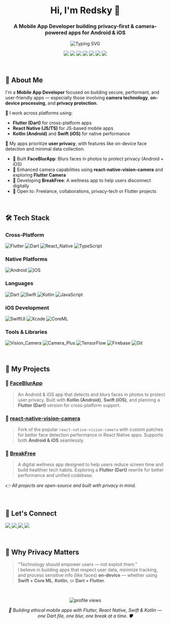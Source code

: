 <!-- 
  Welcome to my GitHub profile!
  Mobile App Developer | Android | iOS | React Native | Flutter | Privacy-First Apps
-->

<h1 align="center">Hi, I'm Redsky 👋</h1>
<h3 align="center">A Mobile App Developer building privacy-first & camera-powered apps for Android & iOS</h3>

<p align="center">
  <img src="https://readme-typing-svg.demolab.com?font=Fira+Code&size=20&duration=3000&pause=1000&color=00FF88&center=true&vCenter=true&width=500&lines=Building+Mobile+Apps;Flutter+%7C+React+Native;Android+%26+iOS;Dart+%26+Swift+%26+Kotlin" alt="Typing SVG" />
</p>

<p align="center">
  <img src="https://img.shields.io/badge/Flutter-02569B?style=for-the-badge&logo=flutter&logoColor=white" />
  <img src="https://img.shields.io/badge/Dart-0175C2?style=for-the-badge&logo=dart&logoColor=white" />
  <img src="https://img.shields.io/badge/React_Native-20232A?style=for-the-badge&logo=react&logoColor=61DAFB" />
  <img src="https://img.shields.io/badge/Android-3DDC84?style=for-the-badge&logo=android&logoColor=white" />
  <img src="https://img.shields.io/badge/iOS-000000?style=for-the-badge&logo=ios&logoColor=white" />
  <img src="https://img.shields.io/badge/Swift-F05138?style=for-the-badge&logo=swift&logoColor=white" />
  <img src="https://img.shields.io/badge/Kotlin-0095D5?style=for-the-badge&logo=kotlin&logoColor=white" />
</p>

<br/>

## 🚀 About Me

I'm a **Mobile App Developer** focused on building secure, performant, and user-friendly apps — especially those involving **camera technology**, **on-device processing**, and **privacy protection**.

📱 I work across platforms using:
- **Flutter (Dart)** for cross-platform apps
- **React Native (JS/TS)** for JS-based mobile apps
- **Kotlin (Android)** and **Swift (iOS)** for native performance

🔐 My apps prioritize **user privacy**, with features like on-device face detection and minimal data collection.

- 🔐 Built **FaceBlurApp**: Blurs faces in photos to protect privacy (Android + iOS)
- 📸 Enhanced camera capabilities using **react-native-vision-camera** and exploring **Flutter Camera**
- 🧠 Developing **BreakFree**: A wellness app to help users disconnect digitally
- 💼 Open to: Freelance, collaborations, privacy-tech or Flutter projects

<br/>

## 🛠 Tech Stack

### Cross-Platform
![Flutter](https://img.shields.io/badge/Flutter-02569B?style=flat&logo=flutter&logoColor=white)
![Dart](https://img.shields.io/badge/Dart-0175C2?style=flat&logo=dart&logoColor=white)
![React_Native](https://img.shields.io/badge/React_Native-20232A?style=flat&logo=react&logoColor=61DAFB)
![TypeScript](https://img.shields.io/badge/TypeScript-3178C6?style=flat&logo=typescript&logoColor=white)

### Native Platforms
![Android](https://img.shields.io/badge/Android-3DDC84?style=flat&logo=android&logoColor=white)
![iOS](https://img.shields.io/badge/iOS-000000?style=flat&logo=ios&logoColor=white)

### Languages
![Dart](https://img.shields.io/badge/Dart-0175C2?style=flat&logo=dart&logoColor=white)
![Swift](https://img.shields.io/badge/Swift-F05138?style=flat&logo=swift&logoColor=white)
![Kotlin](https://img.shields.io/badge/Kotlin-0095D5?style=flat&logo=kotlin&logoColor=white)
![JavaScript](https://img.shields.io/badge/JavaScript-F7DF1E?style=flat&logo=javascript&logoColor=black)

### iOS Development
![SwiftUI](https://img.shields.io/badge/SwiftUI-FF375F?style=flat&logo=swift&logoColor=white)
![Xcode](https://img.shields.io/badge/Xcode-007ACC?style=flat&logo=xcode&logoColor=white)
![CoreML](https://img.shields.io/badge/CoreML-000000?style=flat&logo=apple&logoColor=white)

### Tools & Libraries
![Vision_Camera](https://img.shields.io/badge/react--native--vision--camera-1A73E8?style=flat&logo=github&logoColor=white)
![Camera_Plus](https://img.shields.io/badge/flutter--camera-4785F4?style=flat&logo=flutter&logoColor=white)
![TensorFlow](https://img.shields.io/badge/TensorFlow-FF6F00?style=flat&logo=tensorflow&logoColor=white)
![Firebase](https://img.shields.io/badge/Firebase-FFCA28?style=flat&logo=firebase&logoColor=black)
![Git](https://img.shields.io/badge/Git-F05032?style=flat&logo=git&logoColor=white)

<br/>

## 📂 My Projects

### 🔐 [FaceBlurApp](https://github.com/redsky19930617/FaceBlurApp)
> An Android & iOS app that detects and blurs faces in photos to protect user privacy. Built with **Kotlin (Android)**, **Swift (iOS)**, and planning a **Flutter (Dart)** version for cross-platform support.

### 📸 [react-native-vision-camera](https://github.com/redsky19930617/react-native-vision-camera)
> Fork of the popular `react-native-vision-camera` with custom patches for better face detection performance in React Native apps. Supports both **Android & iOS** seamlessly.

### 🧘 [BreakFree](https://github.com/redsky19930617/BreakFree)
> A digital wellness app designed to help users reduce screen time and build healthier tech habits. Exploring a **Flutter (Dart)** rewrite for better performance and unified codebase.

*👉 All projects are open-source and built with privacy in mind.*

<br/>

## 🤝 Let's Connect

<p align="left">
  <a href="https://linkedin.com/in/yourprofile" target="_blank">
    <img src="https://img.shields.io/badge/LinkedIn-0A66C2?style=for-the-badge&logo=linkedin&logoColor=white" />
  </a>
  <a href="mailto:your.email@example.com">
    <img src="https://img.shields.io/badge/Email-D14836?style=for-the-badge&logo=gmail&logoColor=white" />
  </a>
  <a href="https://twitter.com/yourhandle" target="_blank">
    <img src="https://img.shields.io/badge/Twitter-1DA1F2?style=for-the-badge&logo=twitter&logoColor=white" />
  </a>
  <a href="https://medium.com/@yourusername" target="_blank">
    <img src="https://img.shields.io/badge/Medium-12100E?style=for-the-badge&logo=medium&logoColor=white" />
  </a>
</p>

<br/>

## 📜 Why Privacy Matters
> "Technology should empower users — not exploit them."  
I believe in building apps that respect user data, minimize tracking, and process sensitive info (like faces) **on-device** — whether using **Swift + Core ML**, **Kotlin**, or **Dart + Flutter**.

<br/>

<p align="center">
  <img src="https://komarev.com/ghpvc/?username=redsky19930617&label=Profile%20views&color=0e76a8&style=flat" alt="profile views" />
</p>

<p align="center">
  <i>📱 Building ethical mobile apps with Flutter, React Native, Swift & Kotlin — one Dart file, one blur, one break at a time. 🛡️</i>
</p>
